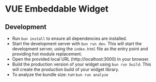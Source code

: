 # VUE Embeddable Widget

## Development

- Run `bun install` to ensure all dependencies are installed.
- Start the development server with `bun run dev`. This will start the development server, using the `index.html` file
  as the entry point and providing hot module replacement.
- Open the provided local URL (http://localhost:3000) in your browser.
- Build the production version of your widget using `bun run build`. This will create the production build of your
  widget library.
- To analyze the bundle size: run `bun run analyze`